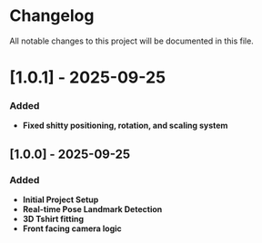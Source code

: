 # Changelog

All notable changes to this project will be documented in this file.

# [1.0.1] - 2025-09-25
### Added

-   **Fixed shitty positioning, rotation, and scaling system**

## [1.0.0] - 2025-09-25
### Added

-   **Initial Project Setup**
-   **Real-time Pose Landmark Detection**
-   **3D Tshirt fitting**
-   **Front facing camera logic**